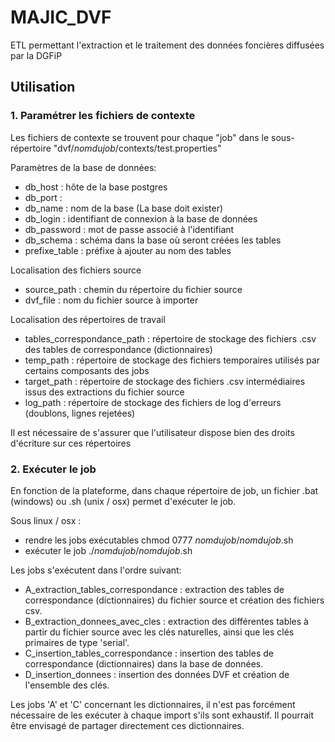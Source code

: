 MAJIC_DVF
=========

ETL permettant l'extraction et le traitement des données foncières diffusées par la DGFiP

Utilisation
-----------

### 1. Paramétrer les fichiers de contexte ###

Les fichiers de contexte se trouvent pour chaque "job" dans le sous-répertoire "dvf/_nomdujob_/contexts/test.properties"

Paramètres de la base de données:
- db_host : hôte de la base postgres
- db_port :  
- db_name : nom de la base (La base doit exister)
- db_login : identifiant de connexion à la base de données
- db_password : mot de passe associé à l'identifiant
- db_schema : schéma dans la base où seront créées les tables
- prefixe_table : préfixe à ajouter au nom des tables

Localisation des fichiers source
- source_path : chemin du répertoire du fichier source
- dvf_file : nom du fichier source à importer

Localisation des répertoires de travail
- tables_correspondance_path : répertoire de stockage des fichiers .csv des tables de correspondance (dictionnaires)
- temp_path : répertoire de stockage des fichiers temporaires utilisés par certains composants des jobs
- target_path : répertoire de stockage des fichiers .csv intermédiaires issus des extractions du fichier source
- log_path : répertoire de stockage des fichiers de log d'erreurs (doublons, lignes rejetées)

Il est nécessaire de s'assurer que l'utilisateur dispose bien des droits d'écriture sur ces répertoires

### 2. Exécuter le job ###

En fonction de la plateforme, dans chaque répertoire de job, un fichier .bat (windows) ou .sh (unix / osx) permet d'exécuter le job.

Sous linux / osx :
- rendre les jobs exécutables
chmod 0777 _nomdujob_/_nomdujob_.sh
- exécuter le job
./_nomdujob_/_nomdujob_.sh


Les jobs s'exécutent dans l'ordre suivant:
- A_extraction_tables_correspondance : extraction des tables de correspondance (dictionnaires) du fichier source et création des fichiers csv.
- B_extraction_donnees_avec_cles : extraction des différentes tables à partir du fichier source avec les clés naturelles, ainsi que les clés primaires de type 'serial'.
- C_insertion_tables_correspondance : insertion des tables de correspondance (dictionnaires) dans la base de données.
- D_insertion_donnees : insertion des données DVF et création de l'ensemble des clés. 

Les jobs 'A' et 'C' concernant les dictionnaires, il n'est pas forcément nécessaire de les exécuter à chaque import s'ils sont exhaustif. Il pourrait être envisagé de partager directement ces dictionnaires.

